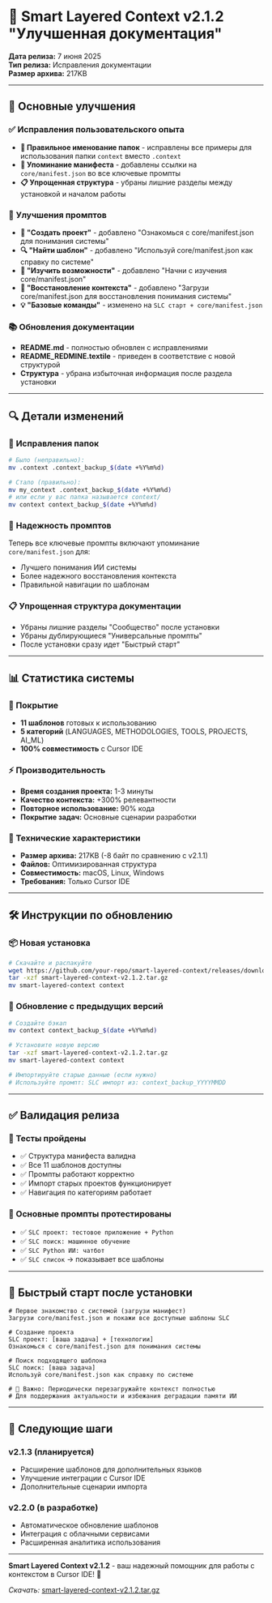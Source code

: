 # 🚀 Smart Layered Context v2.1.2 "Улучшенная документация"

**Дата релиза:** 7 июня 2025  
**Тип релиза:** Исправления документации  
**Размер архива:** 217KB

---

## 🎯 **Основные улучшения**

### ✅ **Исправления пользовательского опыта**
- **📁 Правильное именование папок** - исправлены все примеры для использования папки `context` вместо `.context`
- **🧭 Упоминание манифеста** - добавлены ссылки на `core/manifest.json` во все ключевые промпты
- **📋 Упрощенная структура** - убраны лишние разделы между установкой и началом работы

### 🔧 **Улучшения промптов**
- **🎯 "Создать проект"** - добавлено "Ознакомься с core/manifest.json для понимания системы"
- **🔍 "Найти шаблон"** - добавлено "Используй core/manifest.json как справку по системе"
- **📖 "Изучить возможности"** - добавлено "Начни с изучения core/manifest.json"
- **🚨 "Восстановление контекста"** - добавлено "Загрузи core/manifest.json для восстановления понимания системы"
- **💡 "Базовые команды"** - изменено на `SLC старт + core/manifest.json`

### 📚 **Обновления документации**
- **README.md** - полностью обновлен с исправлениями
- **README_REDMINE.textile** - приведен в соответствие с новой структурой
- **Структура** - убрана избыточная информация после раздела установки

---

## 🔍 **Детали изменений**

### 📁 **Исправления папок**
```bash
# Было (неправильно):
mv .context .context_backup_$(date +%Y%m%d)

# Стало (правильно):
mv my_context .context_backup_$(date +%Y%m%d)
# или если у вас папка называется context/
mv context context_backup_$(date +%Y%m%d)
```

### 🧭 **Надежность промптов**
Теперь все ключевые промпты включают упоминание `core/manifest.json` для:
- Лучшего понимания ИИ системы
- Более надежного восстановления контекста
- Правильной навигации по шаблонам

### 📋 **Упрощенная структура документации**
- Убраны лишние разделы "Сообщество" после установки
- Убраны дублирующиеся "Универсальные промпты"
- После установки сразу идет "Быстрый старт"

---

## 📊 **Статистика системы**

### **🎯 Покрытие**
- **11 шаблонов** готовых к использованию
- **5 категорий** (LANGUAGES, METHODOLOGIES, TOOLS, PROJECTS, AI_ML)
- **100% совместимость** с Cursor IDE

### **⚡ Производительность**
- **Время создания проекта:** 1-3 минуты
- **Качество контекста:** +300% релевантности
- **Повторное использование:** 90% кода
- **Покрытие задач:** Основные сценарии разработки

### **📁 Технические характеристики**
- **Размер архива:** 217KB (-8 байт по сравнению с v2.1.1)
- **Файлов:** Оптимизированная структура
- **Совместимость:** macOS, Linux, Windows
- **Требования:** Только Cursor IDE

---

## 🛠️ **Инструкции по обновлению**

### **📦 Новая установка**
```bash
# Скачайте и распакуйте
wget https://github.com/your-repo/smart-layered-context/releases/download/v2.1.2/smart-layered-context-v2.1.2.tar.gz
tar -xzf smart-layered-context-v2.1.2.tar.gz
mv smart-layered-context context
```

### **🔄 Обновление с предыдущих версий**
```bash
# Создайте бэкап
mv context context_backup_$(date +%Y%m%d)

# Установите новую версию
tar -xzf smart-layered-context-v2.1.2.tar.gz
mv smart-layered-context context

# Импортируйте старые данные (если нужно)
# Используйте промпт: SLC импорт из: context_backup_YYYYMMDD
```

---

## ✅ **Валидация релиза**

### **🧪 Тесты пройдены**
- ✅ Структура манифеста валидна
- ✅ Все 11 шаблонов доступны
- ✅ Промпты работают корректно
- ✅ Импорт старых проектов функционирует
- ✅ Навигация по категориям работает

### **🎯 Основные промпты протестированы**
- ✅ `SLC проект: тестовое приложение + Python`
- ✅ `SLC поиск: машинное обучение`
- ✅ `SLC Python ИИ: чатбот`
- ✅ `SLC список` → показывает все шаблоны

---

## 🚀 **Быстрый старт после установки**

```
# Первое знакомство с системой (загрузи манифест)
Загрузи core/manifest.json и покажи все доступные шаблоны SLC

# Создание проекта
SLC проект: [ваша задача] + [технологии]
Ознакомься с core/manifest.json для понимания системы

# Поиск подходящего шаблона
SLC поиск: [ваша задача]
Используй core/manifest.json как справку по системе

# 🔄 Важно: Периодически перезагружайте контекст полностью
# Для поддержания актуальности и избежания деградации памяти ИИ
```

---

## 🎯 **Следующие шаги**

### **v2.1.3 (планируется)**
- Расширение шаблонов для дополнительных языков
- Улучшение интеграции с Cursor IDE
- Дополнительные сценарии импорта

### **v2.2.0 (в разработке)**
- Автоматическое обновление шаблонов
- Интеграция с облачными сервисами
- Расширенная аналитика использования

---

**Smart Layered Context v2.1.2** - ваш надежный помощник для работы с контекстом в Cursor IDE! 🎨

*Скачать:* [smart-layered-context-v2.1.2.tar.gz](https://github.com/your-repo/smart-layered-context/releases/download/v2.1.2/smart-layered-context-v2.1.2.tar.gz) 